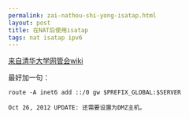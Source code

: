 ```yaml
---
permalink: zai-nathou-shi-yong-isatap.html
layout: post
title: 在NAT后使用isatap
tags: nat isatap ipv6
---
```


[来自清华大学网管会wiki](http://wiki.tuna.tsinghua.edu.cn/IsatapBehindNat)

最好加一句：

```
route -A inet6 add ::/0 gw $PREFIX_GLOBAL:$SERVER

```
`Oct 26, 2012 UPDATE: 还需要设置为DMZ主机。`

